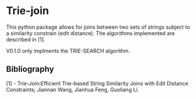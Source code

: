 Trie-join
=========

This python package allows for joins between two sets of strings subject to a similarity constrain (edit distance). The algorithms implemented are described in [1].

V0.1.0 only implments the TRIE-SEARCH algorithm.


Bibliography
------------
[1] - Trie-Join:Efficient Trie-based String Similarity Joins with Edit Distance Constraints; Jiannan Wang, Jianhua Feng, Guoliang Li.
